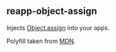 ## reapp-object-assign

Injects [Object.assign](https://developer.mozilla.org/en-US/docs/Web/JavaScript/Reference/Global_Objects/Object/assign)
into your apps.

Polyfill taken from [MDN](https://developer.mozilla.org/en-US/docs/Web/JavaScript/Reference/Global_Objects/Object/assign).